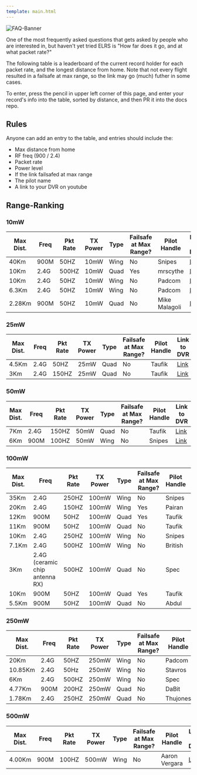 ```yaml
---
template: main.html
---
```


![FAQ-Banner](https://raw.githubusercontent.com/ExpressLRS/ExpressLRS-hardware/master/img/community.png)

One of the most frequently asked questions that gets asked by people who are interested in, but haven't yet tried ELRS is "How far does it go, and at what packet rate?"

The following table is a leaderboard of the current record holder for each packet rate, and the longest distance from home. Note that not every flight resulted in a failsafe at max range, so the link may go (much) futher in some cases.

To enter, press the pencil in upper left corner of this page, and enter your record's info into the table, sorted by distance, and then PR it into the docs repo.

## Rules
Anyone can add an entry to the table, and entries should include the:

- Max distance from home
- RF freq (900 / 2.4)
- Packet rate
- Power level
- If the link failsafed at max range
- The pilot name
- A link to your DVR on youtube

## Range-Ranking

### 10mW
| Max Dist. | Freq | Pkt Rate | TX Power | Type | Failsafe at Max Range? | Pilot Handle | Link to DVR |
| ---- | -------- | -------- | --------- | --------- | ---------------------- | ------------ | ----------- |
| 40Km | 900M | 50HZ | 10mW | Wing | No | Snipes | [Link](https://www.youtube.com/watch?v=0QWN9qWoSYY) |
| 10Km | 2.4G | 500HZ | 10mW | Quad | Yes | mrscythe | [Link](https://youtu.be/IpiPEZrCGtg) |
| 10Km      | 2.4G | 50HZ     | 10mW     |  Wing| No               | Padcom        | [Link](https://www.youtube.com/watch?v=8Xm_bNlywQA)       |
| 6.3Km     | 2.4G | 50HZ     | 10mW     | Wing |  No               | Padcom        | [Link](https://www.youtube.com/watch?v=xS_HYcZSkyI)       |
| 2.28Km | 900M | 50HZ | 10mW | Quad | No | Mike Malagoli | [Link](https://www.youtube.com/watch?v=qi4OygUAZxA&t=75s) |

### 25mW
| Max Dist. | Freq | Pkt Rate | TX Power | Type | Failsafe at Max Range? | Pilot Handle | Link to DVR |
| ---- | -------- | -------- | --------- | --------- | ---------------------- | ------------ | ----------- |
| 4.5Km | 2.4G | 50HZ | 25mW | Quad | No | Taufik | [Link](https://youtu.be/j2MqtfiM7eo) |
| 3Km | 2.4G | 150HZ | 25mW | Quad | No | Taufik | [Link](https://www.youtube.com/watch?v=vG_hxHndXdI&ab_channel=CauSiang) |

### 50mW
| Max Dist. | Freq | Pkt Rate | TX Power | Type | Failsafe at Max Range? | Pilot Handle | Link to DVR |
| ---- | -------- | -------- | --------- | --------- | ---------------------- | ------------ | ----------- |
| 7Km | 2.4G | 150HZ | 50mW | Quad | No | Taufik | [Link](https://youtu.be/bUlUGCup48I) |
| 6Km | 900M | 100HZ | 50mW | Wing | No | Snipes | [Link](https://youtu.be/kN89mINbmQc?t=58) |

### 100mW
| Max Dist. | Freq | Pkt Rate | TX Power | Type | Failsafe at Max Range? | Pilot Handle | Link to DVR |
| ---- | -------- | -------- | --------- | --------- | ---------------------- | ------------ | ----------- |
| 35Km | 2.4G | 250HZ | 100mW | Wing | No | Snipes | [Link](https://youtu.be/dBmTRhgVcyY) |
| 20Km | 2.4G | 150HZ | 100mW | Wing | Yes | Pairan | [Link](https://youtu.be/B9-AItJ9WS0) |
| 12Km | 900M | 50HZ | 100mW | Quad | Yes | Taufik | [Link](https://www.youtube.com/watch?v=dlpwG76BGs8&ab_channel=CauSiang) |
| 11Km | 900M | 50HZ | 100mW | Quad | No | Taufik | [Link](https://youtu.be/ySBvXENS33s) |
| 10Km | 2.4G | 250HZ | 100mW | Wing | No | Snipes | [Link](https://youtu.be/dJYfWLtXVg8) |
| 7.1Km | 2.4G | 500HZ | 100mW | Wing | No | British | [Link](https://www.youtube.com/watch?v=FsQiL0LYnaY) |
| 3Km | 2.4G (ceramic chip antenna RX) | 500HZ | 100mW | Quad | No | Spec | [Link](https://www.youtube.com/watch?v=kfa6ugX46n8) |
| 10Km | 900M | 50HZ | 100mW | Quad | Yes | Taufik | [Link](https://youtu.be/Pi2j17T2dSk) |
| 5.5Km | 900M | 50HZ | 100mW | Quad | No | Abdul | [Link](https://youtu.be/onFqZNVJiFQ) |

### 250mW
| Max Dist. | Freq | Pkt Rate | TX Power | Type | Failsafe at Max Range? | Pilot Handle | Link to DVR |
| ---- | -------- | -------- | --------- | --------- | ---------------------- | ------------ | ----------- |
| 20Km      | 2.4G | 50HZ     | 250mW    | Wing | No               | Padcom        | [Link](https://www.youtube.com/watch?v=Fu0fHgSrOqw)       |
| 10.85Km   | 2.4G | 50Hz     | 250mW    | Wing |  No | Stavros       | [Link](https://youtu.be/tZvrAGST8tQ)                      |
| 6Km | 2.4G | 500HZ | 250mW | Wing | No | Spec | [Link](https://www.youtube.com/watch?v=bVJaiqJq8gY) |
| 4.77Km | 900M | 200HZ | 250mW | Quad | No | DaBit | [Link](https://www.youtube.com/watch?v=k0lY0XwB6Ko) |
| 1.78Km | 2.4G | 250HZ | 250mW | Quad | No | Thujones | [Link](https://www.youtube.com/watch?v=jhWQvomcCLU) |

### 500mW
| Max Dist. | Freq | Pkt Rate | TX Power | Type | Failsafe at Max Range? | Pilot Handle | Link to DVR |
| ---- | -------- | -------- | --------- | --------- | ---------------------- | ------------ | ----------- |
| 4.00Km    | 900M | 100HZ    | 500mW    | Wing | No | Aaron Vergara | [Link](https://www.youtube.com/watch?v=o_DbErp85cQ) |
